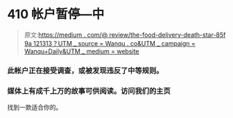 # 410 帐户暂停—中

> 原文:[https://medium . com/@ review/the-food-delivery-death-star-85f 9a 121313？UTM _ source = Wanqu . co&UTM _ campaign = Wanqu+Daily&UTM _ medium = website](https://medium.com/@review/the-food-delivery-death-star-85f9a121313?utm_source=wanqu.co&utm_campaign=Wanqu+Daily&utm_medium=website)

### 此帐户正在接受调查，或被发现违反了中等规则。

### 媒体上有成千上万的故事可供阅读。访问我们的主页
找到一款适合你的。